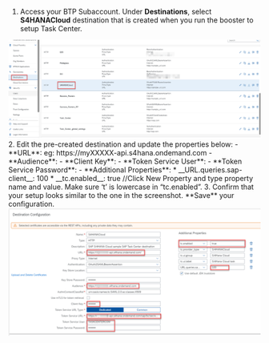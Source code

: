 1. Access your BTP Subaccount. Under **Destinations**, select **S4HANACloud** destination that is created when you run the booster to setup Task Center.
<img src="31.png"/>
2. Edit the pre-created destination and update the properties below:
  - **URL**: <Your S/4HANA Cloud API URL> eg: https://myXXXXX-api.s4hana.ondemand.com
  - **Audience**: <Paste the SAML2 Audience value captured from OAuth 2.0 details in S/4)
  - **Token Service URL**: <Paste the Token Service URL value captured from OAuth 2.0 details in S/4>
  - **Client Key**: <Paste the Client ID value captured from OAuth 2.0 details in S/4>
  - **Token Service User**: <Communication user created in S/4HANA Cloud earlier>
  - **Token Service Password**: <Password for the Communication User>
  - **Additional Properties**:
    * __URL.queries.sap-client__: 100
    * __tc.enabled__: true  //Click New Property and type property name and value.  Make sure ‘t’ is lowercase in “tc.enabled”.
3. Confirm that your setup looks similar to the one in the screenshot. **Save** your configuration.
<img src="32.png"/>
